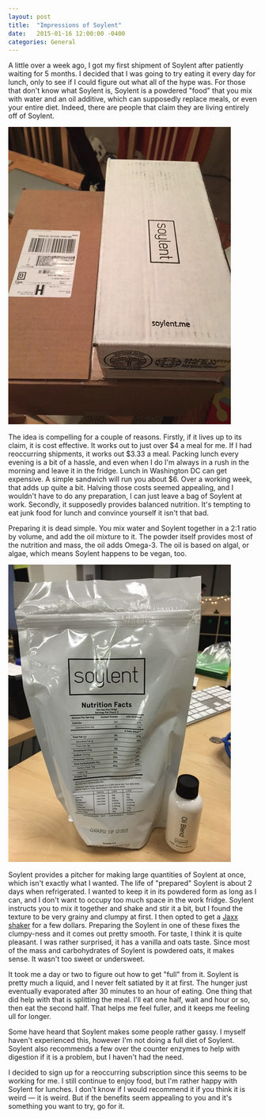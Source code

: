 ```yaml
---
layout: post
title:  "Impressions of Soylent"
date:   2015-01-16 12:00:00 -0400
categories: General
---
```


A little over a week ago, I got my first shipment of Soylent after patiently
waiting for 5 months. I decided that I was going to try eating it every day for
lunch, only to see if I could figure out what all of the hype was. For those
that don't know what Soylent is, Soylent is a powdered "food" that you mix with
water and an oil additive, which can supposedly replace meals, or even your
entire diet. Indeed, there are people that claim they are living entirely off of
Soylent.

![Soylent Boxes][1]

The idea is compelling for a couple of reasons. Firstly, if it lives up to its
claim, it is cost effective. It works out to just over $4 a meal for me. If I
had reoccurring shipments, it works out $3.33 a meal. Packing lunch every
evening is a bit of a hassle, and even when I do I'm always in a rush in the
morning and leave it in the fridge. Lunch in Washington DC can get expensive. A
simple sandwich will run you about $6. Over a working week, that adds up quite a
bit. Halving those costs seemed appealing, and I wouldn't have to do any
preparation, I can just leave a bag of Soylent at work. Secondly, it supposedly
provides balanced nutrition. It's tempting to eat junk food for lunch and
convince yourself it isn't that bad.

Preparing it is dead simple. You mix water and Soylent together in a 2:1 ratio
by volume, and add the oil mixture to it. The powder itself provides most of the
nutrition and mass, the oil adds Omega-3. The oil is based on algal, or algae,
which means Soylent happens to be vegan, too.

![Soylent Bag][2]

Soylent provides a pitcher for making large quantities of Soylent at once, which
isn't exactly what I wanted. The life of "prepared" Soylent is about 2 days when
refrigerated. I wanted to keep it in its powdered form as long as I can, and I
don't want to occupy too much space in the work fridge. Soylent instructs you to
mix it together and shake and stir it a bit, but I found the texture to be very
grainy and clumpy at first. I then opted to get a [Jaxx shaker][3] for a few dollars.
Preparing the Soylent in one of these fixes the clumpy-ness and it comes out
pretty smooth. For taste, I think it is quite pleasant. I was rather surprised,
it has a vanilla and oats taste. Since most of the mass and carbohydrates of
Soylent is powdered oats, it makes sense. It wasn't too sweet or undersweet.

It took me a day or two to figure out how to get "full" from it. Soylent is
pretty much a liquid, and I never felt satiated by it at first. The hunger just
eventually evaporated after 30 minutes to an hour of eating. One thing that did
help with that is splitting the meal. I'll eat one half, wait and hour or so,
then eat the second half. That helps me feel fuller, and it keeps me feeling 
ull for longer.

Some have heard that Soylent makes some people rather gassy. I myself haven't
experienced this, however I'm not doing a full diet of Soylent. Soylent also
recommends a few over the counter enzymes to help with digestion if it is a
problem, but I haven't had the need.

I decided to sign up for a reoccurring subscription since this seems to be
working for me. I still continue to enjoy food, but I'm rather happy with
Soylent for lunches. I don't know if I would recommend it if you think it is
weird — it is weird. But if the benefits seem appealing to you and it's
something you want to try, go for it.

[1]: /images/soylent.jpg
[2]: /images/soylent-bag.jpg
[3]: http://www.amazon.com/Fit-Fresh-Shaker-28-Ounce-Assorted/dp/B00BF7VL2I